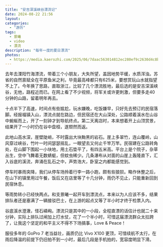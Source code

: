 ```yaml
---
title: "安吉深溪峡谷漂流记"
date: 2024-08-22 21:56
layout: 
categories: 
  - "游历"
tags: 
  - 景曦
  - video
  - 漂流
description: "每年一度的夏日漂流"
photos:
  - https://media.kaerozhi.com/2025/06/7daac563014812ec280ef9c2630d4c8b.webp
---
```

去年去溧阳竹海漂流，带着三个小朋友，大失所望，盖因地势平缓，水质浑浊。苏省的自然禀赋全在平原鱼米之利，毕竟最高峰都只有625米，要想赏玩山水就指望不上了。今年换了思路，直取浙江，比较了几个漂流胜地，最后选的是安吉深溪峡谷，无他，路程近而已。在网上看了不少视频，将军关或许更刺激，但要多走40分钟的山路，留着明年再去。

十点半下了高速，时间点有些尴尬，玩水嫌晚，吃饭嫌早，只好先去预订的民宿落脚。经报福镇入山，漂流点就在路边，但民宿还在大山深处，公路顺着溪水在山谷中蜿蜒而上，开了一刻钟才到导航终点。第二天离店时，本来想着开上山顶赏景，结果开了一小时仍在谷中盘桓，遂颓然而返。

此地山高水深，崖壁陡峭，不时露出大块黝黑的岩石。崖上多翠竹，连山覆岭，山风穿过峡谷，竹叶一时间瑟瑟摇乱，一眼望去又何止千竿万竿。民宿建在公路转角处，在山脚下围起一小块地，用土石垫平了，有四五米高。平台上是个院子，杂草丛生，空中飞舞着无数蜻蜓，但蚊虫稀少。几条瀑布从对面的山崖上轰隆直下，汇入谷底的溪流，奔涌在乱石之中，声势浩大，卧室之内都能感觉到。

停车时暴雨突降，我们从停车场拎着行李一路小跑，颇有些狼狈。略作休整之后，在山下的镇里用过午餐，饭后又在店里等了十几分钟，雨仍不见止，只能重新回到民宿休息。

等雨势转小已经快两点。和支景曦一起开车到漂流点，本来以为人应该不多，结果排队者还是塞满了一辆接驳巴士，在上游的起点又等了半小时才终于检票入内。

谷底溪水澄澈，怪石嶙峋。漂流只是其中的一小段，全程直漂的话估计也就二十来分钟，实际上排队过闸加上打水仗，花了一个半小时，可惜这届漂流群众太拉跨了，让我这个坚定的和平主义不得不下场搞事，Love & Peace！  
  
服役多年的 GoPro 7 老当益壮，画质仍比 Vivo X100 更顶，可惜续航不太行，在雨后降温的前提下仍旧拍不到一小时，最后几段是手机拍的，宽容度明显下滑。